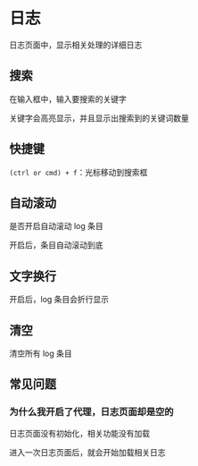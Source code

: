 # 日志

日志页面中，显示相关处理的详细日志

## 搜索

在输入框中，输入要搜索的关键字

关键字会高亮显示，并且显示出搜索到的关键词数量

## 快捷键

`(ctrl or cmd) + f`：光标移动到搜索框

## 自动滚动

是否开启自动滚动 log 条目

开启后，条目自动滚动到底

## 文字换行

开启后，log 条目会折行显示

## 清空

清空所有 log 条目

## 常见问题

### 为什么我开启了代理，日志页面却是空的

日志页面没有初始化，相关功能没有加载

进入一次日志页面后，就会开始加载相关日志
